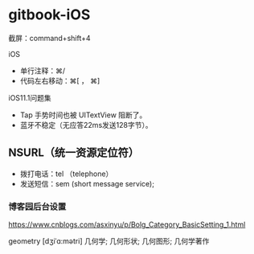 # gitbook-iOS

截屏：command+shift+4

iOS

* 单行注释：⌘/
* 代码左右移动：⌘[ ， ⌘] 

iOS11.1问题集

* Tap 手势时间也被 UITextView 阻断了。
* 蓝牙不稳定（无应答22ms发送128字节）。


## NSURL（统一资源定位符）
* 拨打电话：tel （telephone）
* 发送短信：sem (short message service);

### 博客园后台设置
https://www.cnblogs.com/asxinyu/p/Bolg_Category_BasicSetting_1.html



geometry [dʒiˈɑ:mətri] 几何学; 几何形状; 几何图形; 几何学著作
